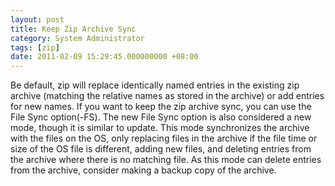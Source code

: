 ```yaml
---
layout: post
title: Keep Zip Archive Sync
category: System Administrator
tags: [zip]
date: 2011-02-09 15:29:45.000000000 +08:00
---
```

Be default, zip will replace identically named entries in the existing zip
archive (matching the relative names as stored in the archive) or add entries
for new names.  If you want to keep the zip archive sync, you can use the File
Sync option(-FS).  The new File Sync option is also considered a new mode, though
it is similar to update.   This mode synchronizes the archive with the files on
the OS, only replacing files in the archive if the file time or size of the OS
file is different, adding new files, and deleting entries from the archive where
there is no matching file.   As this mode can delete entries from the archive,
consider making a backup copy of the archive.
